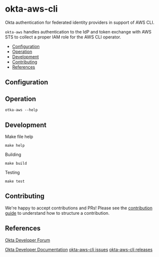 # okta-aws-cli

Okta authentication for federated identity providers in support of AWS CLI.

`okta-aws` handles authentication to the IdP and token exchange with AWS STS to
collect a proper IAM role for the AWS CLI operator.

* [Configuration](#configuration)
* [Operation](#operation)
* [Development](#development)
* [Contributing](#contributing)
* [References](#references)

## Configuration

## Operation

```
otka-aws --help
```

## Development

Make file help

```
make help
```

Building

```
make build
```

Testing

```
make test
```

## Contributing

We're happy to accept contributions and PRs! Please see the [contribution
guide](CONTRIBUTING.md) to understand how to structure a contribution.

## References
[Okta Developer Forum](https://devforum.okta.com/)

[Okta Developer Documentation](https://developer.okta.com/)
[okta-aws-cli issues](/okta/okta-aws-cli/issues)
[okta-aws-cli releases](/okta/okta-aws-cli/releases)
